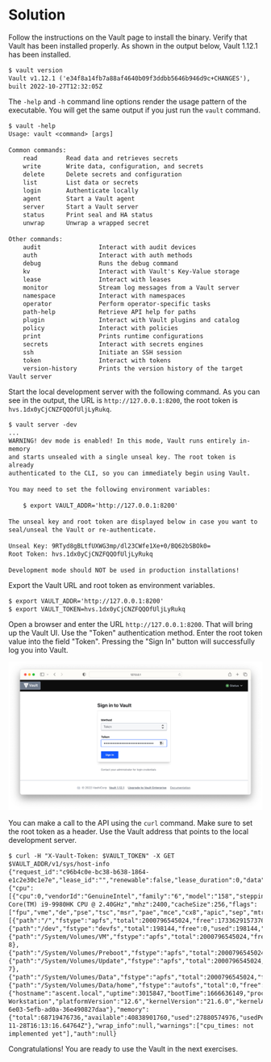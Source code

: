 # Solution

Follow the instructions on the Vault page to install the binary. Verify that Vault has been installed properly. As shown in the output below, Vault 1.12.1 has been installed.

```
$ vault version
Vault v1.12.1 ('e34f8a14fb7a88af4640b09f3ddbb5646b946d9c+CHANGES'), built 2022-10-27T12:32:05Z
```

The `-help` and `-h` command line options render the usage pattern of the executable. You will get the same output if you just run the `vault` command.

```
$ vault -help
Usage: vault <command> [args]

Common commands:
    read        Read data and retrieves secrets
    write       Write data, configuration, and secrets
    delete      Delete secrets and configuration
    list        List data or secrets
    login       Authenticate locally
    agent       Start a Vault agent
    server      Start a Vault server
    status      Print seal and HA status
    unwrap      Unwrap a wrapped secret

Other commands:
    audit                Interact with audit devices
    auth                 Interact with auth methods
    debug                Runs the debug command
    kv                   Interact with Vault's Key-Value storage
    lease                Interact with leases
    monitor              Stream log messages from a Vault server
    namespace            Interact with namespaces
    operator             Perform operator-specific tasks
    path-help            Retrieve API help for paths
    plugin               Interact with Vault plugins and catalog
    policy               Interact with policies
    print                Prints runtime configurations
    secrets              Interact with secrets engines
    ssh                  Initiate an SSH session
    token                Interact with tokens
    version-history      Prints the version history of the target Vault server
```

Start the local development server with the following command. As you can see in the output, the URL is `http://127.0.0.1:8200`, the root token is `hvs.1dx0yCjCNZFQQOfUljLyRukq`.

```
$ vault server -dev
...
WARNING! dev mode is enabled! In this mode, Vault runs entirely in-memory
and starts unsealed with a single unseal key. The root token is already
authenticated to the CLI, so you can immediately begin using Vault.

You may need to set the following environment variables:

    $ export VAULT_ADDR='http://127.0.0.1:8200'

The unseal key and root token are displayed below in case you want to
seal/unseal the Vault or re-authenticate.

Unseal Key: 9RTyd8gBLtfUXWG3mp/dl23CWfe1Xe+0/BQ62bSBOk0=
Root Token: hvs.1dx0yCjCNZFQQOfUljLyRukq

Development mode should NOT be used in production installations!
```

Export the Vault URL and root token as environment variables.

```
$ export VAULT_ADDR='http://127.0.0.1:8200'
$ export VAULT_TOKEN=hvs.1dx0yCjCNZFQQOfUljLyRukq
```

Open a browser and enter the URL `http://127.0.0.1:8200`. That will bring up the Vault UI. Use the "Token" authentication method. Enter the root token value into the field "Token". Pressing the "Sign In" button will successfully log you into Vault.

![vault-ui-signin-token](./imgs/vault-ui-signin-token.png)

You can make a call to the API using the `curl` command. Make sure to set the root token as a header. Use the Vault address that points to the local development server.

```
$ curl -H "X-Vault-Token: $VAULT_TOKEN" -X GET $VAULT_ADDR/v1/sys/host-info
{"request_id":"c96b4c0e-bc38-b638-1864-e1c2e30c1e7e","lease_id":"","renewable":false,"lease_duration":0,"data":{"cpu":[{"cpu":0,"vendorId":"GenuineIntel","family":"6","model":"158","stepping":13,"physicalId":"","coreId":"","cores":8,"modelName":"Intel(R) Core(TM) i9-9980HK CPU @ 2.40GHz","mhz":2400,"cacheSize":256,"flags":["fpu","vme","de","pse","tsc","msr","pae","mce","cx8","apic","sep","mtrr","pge","mca","cmov","pat","pse36","clfsh","ds","acpi","mmx","fxsr","sse","sse2","ss","htt","tm","pbe","sse3","pclmulqdq","dtes64","mon","dscpl","vmx","est","tm2","ssse3","fma","cx16","tpr","pdcm","sse4.1","sse4.2","x2apic","movbe","popcnt","aes","pcid","xsave","osxsave","seglim64","tsctmr","avx1.0","rdrand","f16c","rdwrfsgs","tsc_thread_offset","sgx","bmi1","avx2","smep","bmi2","erms","invpcid","fpu_csds","mpx","rdseed","adx","smap","clfsopt","ipt","sgxlc","mdclear","ibrs","stibp","l1df","acapmsr","ssbd","syscall","xd","1gbpage","em64t","lahf","lzcnt","prefetchw","rdtscp","tsci"],"microcode":""}],"disk":[{"path":"/","fstype":"apfs","total":2000796545024,"free":1733629157376,"used":267167387648,"usedPercent":13.353051229144103,"inodesTotal":4292537898,"inodesUsed":502068,"inodesFree":4292035830,"inodesUsedPercent":0.011696297433598105},{"path":"/dev","fstype":"devfs","total":198144,"free":0,"used":198144,"usedPercent":100,"inodesTotal":670,"inodesUsed":670,"inodesFree":0,"inodesUsedPercent":100},{"path":"/System/Volumes/VM","fstype":"apfs","total":2000796545024,"free":1733629157376,"used":267167387648,"usedPercent":13.353051229144103,"inodesTotal":16929972244,"inodesUsed":4,"inodesFree":16929972240,"inodesUsedPercent":2.3626736903940312e-8},{"path":"/System/Volumes/Preboot","fstype":"apfs","total":2000796545024,"free":1733629157376,"used":267167387648,"usedPercent":13.353051229144103,"inodesTotal":16929977412,"inodesUsed":5172,"inodesFree":16929972240,"inodesUsedPercent":0.000030549361491374915},{"path":"/System/Volumes/Update","fstype":"apfs","total":2000796545024,"free":1733629157376,"used":267167387648,"usedPercent":13.353051229144103,"inodesTotal":16929972258,"inodesUsed":18,"inodesFree":16929972240,"inodesUsedPercent":1.0632031597981134e-7},{"path":"/System/Volumes/Data","fstype":"apfs","total":2000796545024,"free":1733629157376,"used":267167387648,"usedPercent":13.353051229144103,"inodesTotal":16932256587,"inodesUsed":2284347,"inodesFree":16929972240,"inodesUsedPercent":0.013491096052453177},{"path":"/System/Volumes/Data/home","fstype":"autofs","total":0,"free":0,"used":0,"usedPercent":0,"inodesTotal":0,"inodesUsed":0,"inodesFree":0,"inodesUsedPercent":0}],"host":{"hostname":"ascent.local","uptime":3015847,"bootTime":1666636149,"procs":690,"os":"darwin","platform":"darwin","platformFamily":"Standalone Workstation","platformVersion":"12.6","kernelVersion":"21.6.0","kernelArch":"x86_64","virtualizationSystem":"","virtualizationRole":"","hostid":"07d34ca1-6e03-5efb-ad0a-36e490827daa"},"memory":{"total":68719476736,"available":40838901760,"used":27880574976,"usedPercent":40.57157635688782,"free":23292813312,"active":16516403200,"inactive":17546088448,"wired":5833060352,"laundry":0,"buffers":0,"cached":0,"writeback":0,"dirty":0,"writebacktmp":0,"shared":0,"slab":0,"sreclaimable":0,"sunreclaim":0,"pagetables":0,"swapcached":0,"commitlimit":0,"committedas":0,"hightotal":0,"highfree":0,"lowtotal":0,"lowfree":0,"swaptotal":0,"swapfree":0,"mapped":0,"vmalloctotal":0,"vmallocused":0,"vmallocchunk":0,"hugepagestotal":0,"hugepagesfree":0,"hugepagesize":0},"timestamp":"2022-11-28T16:13:16.64764Z"},"wrap_info":null,"warnings":["cpu_times: not implemented yet"],"auth":null}
```

Congratulations! You are ready to use the Vault in the next exercises.